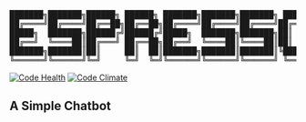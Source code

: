 <pre>
███████╗███████╗██████╗ ██████╗ ███████╗███████╗███████╗ ██████╗ 
██╔════╝██╔════╝██╔══██╗██╔══██╗██╔════╝██╔════╝██╔════╝██╔═══██╗
█████╗  ███████╗██████╔╝██████╔╝█████╗  ███████╗███████╗██║   ██║
██╔══╝  ╚════██║██╔═══╝ ██╔══██╗██╔══╝  ╚════██║╚════██║██║   ██║
███████╗███████║██║     ██║  ██║███████╗███████║███████║╚██████╔╝
╚══════╝╚══════╝╚═╝     ╚═╝  ╚═╝╚══════╝╚══════╝╚══════╝ ╚═════╝ 
</pre>

[![Code Health](https://landscape.io/github/ratchetrobotics/espresso/master/landscape.svg?style=flat)](https://landscape.io/github/ratchetrobotics/espresso/master) [![Code Climate](https://codeclimate.com/github/FTC-6806/espresso/badges/gpa.svg)](https://codeclimate.com/github/FTC-6806/espresso)

## A Simple Chatbot
